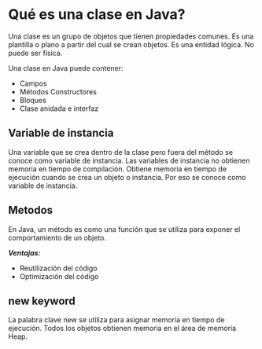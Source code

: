 # Qué es una clase en Java?

Una clase es un grupo de objetos que tienen propiedades comunes. Es una plantilla o plano a partir del cual se crean objetos. Es una entidad lógica. No puede ser física.

Una clase en Java puede contener:

- Campos 
- Métodos Constructores 
- Bloques 
- Clase anidada e interfaz

## Variable de instancia

Una variable que se crea dentro de la clase pero fuera del método se conoce como variable de instancia. Las variables de instancia no obtienen memoria en tiempo de compilación. Obtiene memoria en tiempo de ejecución cuando se crea un objeto o instancia. Por eso se conoce como variable de instancia.

## Metodos

En Java, un método es como una función que se utiliza para exponer el comportamiento de un objeto.

***Ventajas:***

- Reutilización del código
- Optimización del código

## new keyword

La palabra clave new se utiliza para asignar memoria en tiempo de ejecución. Todos los objetos obtienen memoria en el área de memoria Heap.